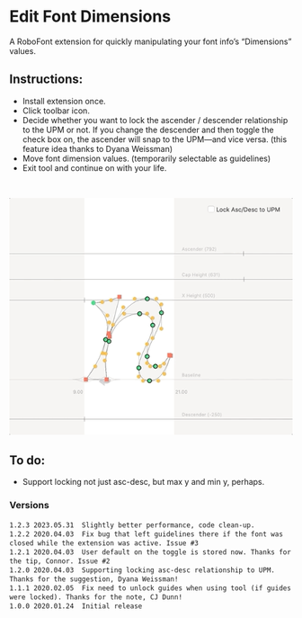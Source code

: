 # Edit Font Dimensions

A RoboFont extension for quickly manipulating your font info’s “Dimensions” values.

## Instructions:
* Install extension once.
* Click toolbar icon.
* Decide whether you want to lock the ascender / descender relationship to the UPM or not. If you change the descender and then toggle the check box on, the ascender will snap to the UPM—and vice versa. (this feature idea thanks to Dyana Weissman)
* Move font dimension values. (temporarily selectable as guidelines)
* Exit tool and continue on with your life.

<br />

![](./_images/editFontDimensions_demo_2.gif)


## To do:
* Support locking not just asc-desc, but max y and min y, perhaps.

### Versions

```
1.2.3 2023.05.31  Slightly better performance, code clean-up.
1.2.2 2020.04.03  Fix bug that left guidelines there if the font was closed while the extension was active. Issue #3
1.2.1 2020.04.03  User default on the toggle is stored now. Thanks for the tip, Connor. Issue #2
1.2.0 2020.04.03  Supporting locking asc-desc relationship to UPM. Thanks for the suggestion, Dyana Weissman!
1.1.1 2020.02.05  Fix need to unlock guides when using tool (if guides were locked). Thanks for the note, CJ Dunn!
1.0.0 2020.01.24  Initial release
```